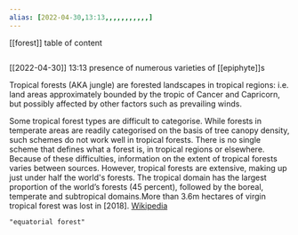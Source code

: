 ```yaml
---
alias: [2022-04-30,13:13,,,,,,,,,,,]
---
```

[[forest]]
table of content
```toc
```

[[2022-04-30]] 13:13
presence of numerous varieties of [[epiphyte]]s

Tropical forests (AKA jungle) are forested landscapes in tropical regions: i.e. land areas approximately bounded by the tropic of Cancer and Capricorn, but possibly affected by other factors such as prevailing winds.

Some tropical forest types are difficult to categorise. While forests in temperate areas are readily categorised on the basis of tree canopy density, such schemes do not work well in tropical forests. There is no single scheme that defines what a forest is, in tropical regions or elsewhere. Because of these difficulties, information on the extent of tropical forests varies between sources. However, tropical forests are extensive, making up just under half the world's forests. The tropical domain has the largest proportion of the world’s forests (45 percent), followed by the boreal, temperate and subtropical domains.More than 3.6m hectares of virgin tropical forest was lost in [2018].
[Wikipedia](https://en.wikipedia.org/wiki/Tropical%20forest)
```query
"equatorial forest"
```